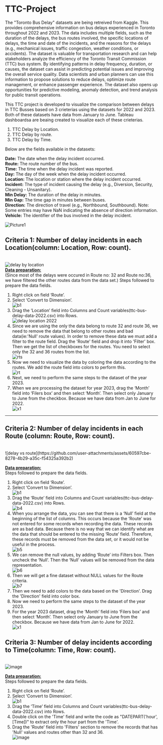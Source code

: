 # TTC-Project

The "Toronto Bus Delay" datasets are being retreived from Kaggle. This provides comprehensive information on bus delays experienced in Toronto throughout 2022 and 2023. The data includes multiple fields, such as the duration of the delays, the bus routes involved, the specific locations of delays, the time and date of the incidents, and the reasons for the delays (e.g., mechanical issues, traffic congestion, weather conditions, or accidents). The dataset is valuable for transportation research and can help stakeholders analyze the efficiency of the Toronto Transit Commission (TTC) bus system. By identifying patterns in delay frequency, duration, or causes, the dataset can assist in predicting potential issues and improving the overall service quality. Data scientists and urban planners can use this information to propose solutions to reduce delays, optimize route management, or enhance passenger experience. The dataset also opens up opportunities for predictive modeling, anomaly detection, and trend analysis for public transit operations.

This TTC project is developed to visualize the comparison between delays in TTC Busses based on 3 crieterias using the datasets for 2022 and 2023. Both of these datasets have data from January to June.
Tableau dashboardsa are beaing created to visualize each of these crieterias.

1. TTC Delay by Location.
2. TTC Delay by route.
3. TTC Delay by Time.

Below are the fields available in the datasets:

<strong>Date:</strong> The date when the delay incident occurred.<br>
<strong>Route:</strong> The route number of the bus.<br>
<strong>Time:</strong> The time when the delay incident was reported.<br>
<strong>Day:</strong> The day of the week when the delay incident occurred.<br>
<strong>Location:</strong> The location or station where the delay incident occurred.<br>
<strong>Incident:</strong> The type of incident causing the delay (e.g., Diversion, Security, Cleaning - Unsanitary).<br>
<strong>Min Delay:</strong> The duration of the delay in minutes.<br>
<strong>Min Gap:</strong> The time gap in minutes between buses.<br>
<strong>Direction:</strong> The direction of travel (e.g., Northbound, Southbound). Note: Some entries may have NaN indicating the absence of direction information.<br>
<strong>Vehicle:</strong> The identifier of the bus involved in the delay incident.<br>


 ![Picture1](https://github.com/user-attachments/assets/3065f65a-2699-4479-8d50-6d4ef0ed46e4)<br>
 <!--- ***********************************************   Criteria 1 ************************************************************************************************************* --->
<strong><h2>Criteria 1: Number of delay incidents in each Location(column: Location, Row: count).</h2></strong><br>
![delay by location](https://github.com/user-attachments/assets/f60742cb-b9ac-4912-84f8-355b1bcd1abe)<br>
<strong><ins>Data preparation:</ins></strong><br>
(Since most of the delays were occured in Route no: 32 and Route no:36, we have filtered the other routes data from the data set.)
Steps followed to prepare the data fields.
1.	Right click on field ‘Route’.
2.	Select ‘Convert to Dimension’.<br>
![b1](https://github.com/user-attachments/assets/1874bc84-c3c4-452a-a27e-fa92af4023fe)<br>
3.	Drag the ‘Location’ field into Columns and Count variables(ttc-bus-delay-data-2022.csv) into Rows.<br>
![delay location 2022](https://github.com/user-attachments/assets/8d48bfa7-c8e0-416c-88b7-6fa2d08cd7fb)<br>
4. Since we are using the only the data belong to route 32 and route 36, we need to remove the data that belong to other routes and bad data(ie:'Null' route values). In order to remove these data we must add a filter to the route field. Drag the 'Route' field and drop it into 'Filter' box. Then we get the list of checkboxes for the routes. You need to select only the 32 and 36 routes from the list.<br>![rts](https://github.com/user-attachments/assets/16204d9a-5048-4822-8516-bd3cf5bcf02b)<br>
5. Now we need to visualize the data by coloring the data according to the routes. We add the route field into colors to perform this.<br>![rt](https://github.com/user-attachments/assets/7b979a4a-bbec-4e96-87d4-838d64a7af96)<br>
6.	Next, we need to perform the same steps to the dataset of the year 2023.
9.	When we are processing the dataset for year 2023, drag the ‘Month’ field into ‘Filers box’ and then select ‘Month’. Then select only January to June from the checkbox. Because we have data from Jan to June for 2022.<br>
![x1](https://github.com/user-attachments/assets/b51bd0dc-0706-42db-bb2e-adf333d6a7cb)



 <!--- ************************************************   Criteria 2 ************************************************************************************************************ --->
 <hr width="100%" size="2">
<strong><h2>Criteria 2: Number of delay incidents in each Route (column: Route, Row: count).</h2></strong><br>
![delay vs route](https://github.com/user-attachments/assets/60597cbe-8278-4b29-a35c-f54325a392b2) <br>

<strong><ins>Data preparation:</ins></strong><br>
Steps followed to prepare the data fields.
1.	Right click on field ‘Route’.
2.	Select ‘Convert to Dimension’.<br>
![b1](https://github.com/user-attachments/assets/1874bc84-c3c4-452a-a27e-fa92af4023fe)<br>
3.	Drag the ‘Route’ field into Columns and Count variables(ttc-bus-delay-data-2022.csv) into Rows.<br>![b4](https://github.com/user-attachments/assets/473c2886-e34a-4168-8fe0-a582b69b781a)<br>
4.	When you arrange the data, you can see that there is a ‘Null’ field at the beginning of the list of columns. This occurs because the ‘Route’ was not entered for some records when recording the data. These records are as bad data. Because there is no way that we can identify what are the data that should be entered to the missing ‘Route’ field. Therefore, these records must be removed from the data set, or it would not be useful in the process.<br>![b5](https://github.com/user-attachments/assets/da2ee95c-28d2-467f-b067-294a2a5aa72e)<br>
5.	We can remove the null values, by adding ‘Route’ into Filters box. Then uncheck the ‘Null’. Then the ‘Null’ values will be removed from the data representation.<br> ![b6](https://github.com/user-attachments/assets/8c8fc386-c3c8-4fa1-9df7-48b0d7a83b3e)<br>
6.	Then we will get a fine dataset without NULL values for the Route criteria.<br>
![b7](https://github.com/user-attachments/assets/6ed62899-ba98-4d2a-808b-3dd3e0cf1ddf)<br>
7. Then we need to add colors to the data based on the 'Direction'. Drag the 'Direction' field into color box.
8.	Now we need to perform the same steps to the dataset of the year 2023.
9.	For the year 2023 dataset, drag the ‘Month’ field into ‘Filers box’ and then select ‘Month’. Then select only January to June from the checkbox. Because we have data from Jan to June for 2022.<br>
![x1](https://github.com/user-attachments/assets/b51bd0dc-0706-42db-bb2e-adf333d6a7cb)

<!--- ***********************************************   Criteria 3 ************************************************************************************************************* --->
<strong><h2>Criteria 3: Number of delay incidents according to Time(column: Time, Row: count).</h2></strong><br>
![image](https://github.com/user-attachments/assets/125cb98e-c434-423f-8577-0937502170b1) <br>

<strong><ins>Data preparation:</ins></strong><br>
Steps followed to prepare the data fields.
1.	Right click on field ‘Route’.
2.	Select ‘Convert to Dimension’.<br>
![b1](https://github.com/user-attachments/assets/1874bc84-c3c4-452a-a27e-fa92af4023fe)<br>
3.	Drag the ‘Time’ field into Columns and Count variables(ttc-bus-delay-data-2022.csv) into Rows.<br>
4. Double click on the 'Time' field and write the code as "DATEPART('hour', [Time])" to extract only the hour part from the 'Time'.<br>
5. Drag the 'Route' field into 'Filters' section to remove the records that has 'Null' values and routes other than 32 and 36.<br>
![image](https://github.com/user-attachments/assets/94ec539b-bcde-4074-bed0-72deec92e5b6) <br>




